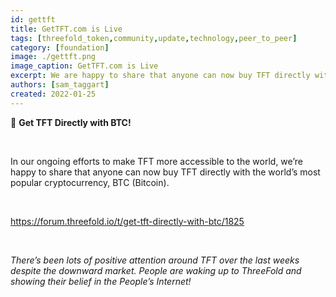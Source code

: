 ```yaml
---
id: gettft
title: GetTFT.com is Live
tags: [threefold_token,community,update,technology,peer_to_peer]
category: [foundation]
image: ./gettft.png
image_caption: GetTFT.com is Live
excerpt: We are happy to share that anyone can now buy TFT directly with the world's most popular cryptocurrency, Bitcoin.
authors: [sam_taggart]
created: 2022-01-25
---
```


🚨 **Get TFT Directly with BTC!**

<br/>

In our ongoing efforts to make TFT more accessible to the world, we’re happy to share that anyone can now buy TFT directly with the world’s most popular cryptocurrency, BTC (Bitcoin).

<br/>

https://forum.threefold.io/t/get-tft-directly-with-btc/1825

<br/>

*There’s been lots of positive attention around TFT over the last weeks despite the downward market. People are waking up to ThreeFold and showing their belief in the People’s Internet!*